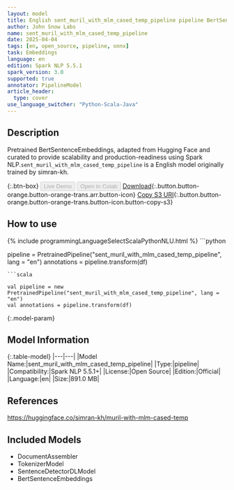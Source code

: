 ```yaml
---
layout: model
title: English sent_muril_with_mlm_cased_temp_pipeline pipeline BertSentenceEmbeddings from simran-kh
author: John Snow Labs
name: sent_muril_with_mlm_cased_temp_pipeline
date: 2025-04-04
tags: [en, open_source, pipeline, onnx]
task: Embeddings
language: en
edition: Spark NLP 5.5.1
spark_version: 3.0
supported: true
annotator: PipelineModel
article_header:
  type: cover
use_language_switcher: "Python-Scala-Java"
---
```


## Description

Pretrained BertSentenceEmbeddings, adapted from Hugging Face and curated to provide scalability and production-readiness using Spark NLP.`sent_muril_with_mlm_cased_temp_pipeline` is a English model originally trained by simran-kh.

{:.btn-box}
<button class="button button-orange" disabled>Live Demo</button>
<button class="button button-orange" disabled>Open in Colab</button>
[Download](https://s3.amazonaws.com/auxdata.johnsnowlabs.com/public/models/sent_muril_with_mlm_cased_temp_pipeline_en_5.5.1_3.0_1743792905825.zip){:.button.button-orange.button-orange-trans.arr.button-icon}
[Copy S3 URI](s3://auxdata.johnsnowlabs.com/public/models/sent_muril_with_mlm_cased_temp_pipeline_en_5.5.1_3.0_1743792905825.zip){:.button.button-orange.button-orange-trans.button-icon.button-copy-s3}

## How to use



<div class="tabs-box" markdown="1">
{% include programmingLanguageSelectScalaPythonNLU.html %}
```python

pipeline = PretrainedPipeline("sent_muril_with_mlm_cased_temp_pipeline", lang = "en")
annotations =  pipeline.transform(df)   

```
```scala

val pipeline = new PretrainedPipeline("sent_muril_with_mlm_cased_temp_pipeline", lang = "en")
val annotations = pipeline.transform(df)

```
</div>

{:.model-param}
## Model Information

{:.table-model}
|---|---|
|Model Name:|sent_muril_with_mlm_cased_temp_pipeline|
|Type:|pipeline|
|Compatibility:|Spark NLP 5.5.1+|
|License:|Open Source|
|Edition:|Official|
|Language:|en|
|Size:|891.0 MB|

## References

https://huggingface.co/simran-kh/muril-with-mlm-cased-temp

## Included Models

- DocumentAssembler
- TokenizerModel
- SentenceDetectorDLModel
- BertSentenceEmbeddings